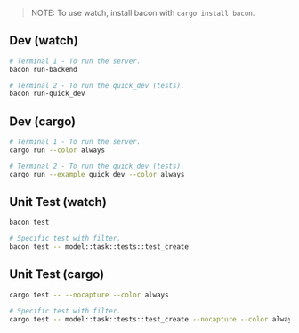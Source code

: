 > NOTE: To use watch, install bacon with `cargo install bacon`.

## Dev (watch)

```sh
# Terminal 1 - To run the server.
bacon run-backend

# Terminal 2 - To run the quick_dev (tests).
bacon run-quick_dev
```

## Dev (cargo)

```sh
# Terminal 1 - To run the server.
cargo run --color always

# Terminal 2 - To run the quick_dev (tests).
cargo run --example quick_dev --color always
```

## Unit Test (watch)

```sh
bacon test

# Specific test with filter.
bacon test -- model::task::tests::test_create
```

## Unit Test (cargo)

```sh
cargo test -- --nocapture --color always

# Specific test with filter.
cargo test -- model::task::tests::test_create --nocapture --color always
```
